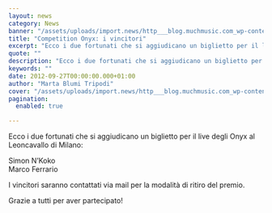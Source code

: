 ```yaml
---
layout: news
category: News
banner: "/assets/uploads/import.news/http___blog.muchmusic.com_wp-content_uploads_2011_04_onyx2.jpg"
title: "Competition Onyx: i vincitori"
excerpt: "Ecco i due fortunati che si aggiudicano un biglietto per il live degli Onyx al Leoncavallo di Milano: Simon N’Koko Marco Ferrario I vincitori saranno contattati via mail per la modalità di ritiro del premio. Grazie a tutti per aver partecipato!"
quote: ""
description: "Ecco i due fortunati che si aggiudicano un biglietto per il live degli Onyx al Leoncavallo di Milano: Simon N’Koko Marco Ferrario I vincitori saranno contattati via mail per la modalità di ritiro del premio. Grazie a tutti per aver partecipato!"
keywords: ""
date: 2012-09-27T00:00:00.000+01:00
author: "Marta Blumi Tripodi"
cover: "/assets/uploads/import.news/http___blog.muchmusic.com_wp-content_uploads_2011_04_onyx2.jpg"
pagination:
  enabled: true

---
```


Ecco i due fortunati che si aggiudicano un biglietto per il live degli Onyx al Leoncavallo di Milano:

Simon N’Koko  
Marco Ferrario

I vincitori saranno contattati via mail per la modalità di ritiro del premio.

Grazie a tutti per aver partecipato!
